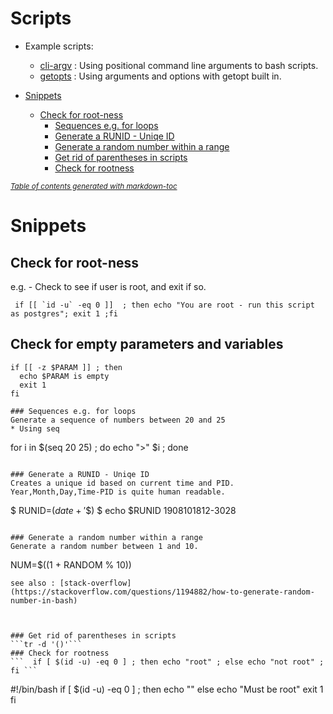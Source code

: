 # Scripts

- Example scripts:
  - [cli-argv](cli-argv.sh) : Using positional command line arguments to bash scripts.
  - [getopts](getopts.sh) : Using arguments and options with getopt built in.

- [Snippets](#snippets)
  * [Check for root-ness](#check-for-root-ness)
    + [Sequences e.g. for loops](#sequences-eg-for-loops)
    + [Generate a RUNID - Uniqe ID](#generate-a-runid---uniqe-id)
    + [Generate a random number within a range](#generate-a-random-number-within-a-range)
    + [Get rid of parentheses in scripts](#get-rid-of-parentheses-in-scripts)
    + [Check for rootness](#check-for-rootness)

<small><i><a href='http://ecotrust-canada.github.io/markdown-toc/'>Table of contents generated with markdown-toc</a></i></small>



# Snippets

## Check for root-ness
e.g. - Check to see if user is root, and exit if so.
```
 if [[ `id -u` -eq 0 ]]  ; then echo "You are root - run this script as postgres"; exit 1 ;fi
```
## Check for empty parameters and variables
```
if [[ -z $PARAM ]] ; then
  echo $PARAM is empty
  exit 1
fi

### Sequences e.g. for loops
Generate a sequence of numbers between 20 and 25
* Using seq
```
 for i in $(seq 20 25) ; do echo ">" $i ; done
 ```
 
### Generate a RUNID - Uniqe ID
Creates a unique id based on current time and PID. Year,Month,Day,Time-PID is quite human readable.
```
$ RUNID=$(date +'%y%m%d%H%M'-$$)
$ echo $RUNID
1908101812-3028
```

### Generate a random number within a range
Generate a random number between 1 and 10.
```
NUM=$((1 + RANDOM % 10))
```
see also : [stack-overflow](https://stackoverflow.com/questions/1194882/how-to-generate-random-number-in-bash)



### Get rid of parentheses in scripts
```tr -d '()'```
### Check for rootness
```  if [ $(id -u) -eq 0 ] ; then echo "root" ; else echo "not root" ; fi ```
```
#!/bin/bash
 if [ $(id -u) -eq 0 ] ; then
  echo ""
 else
  echo "Must be root"
  exit 1
fi
```
